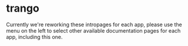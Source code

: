 # trango

Currently we're reworking these intropages for each app, please use the menu on the left to select other available documentation pages for each app, including this one.
